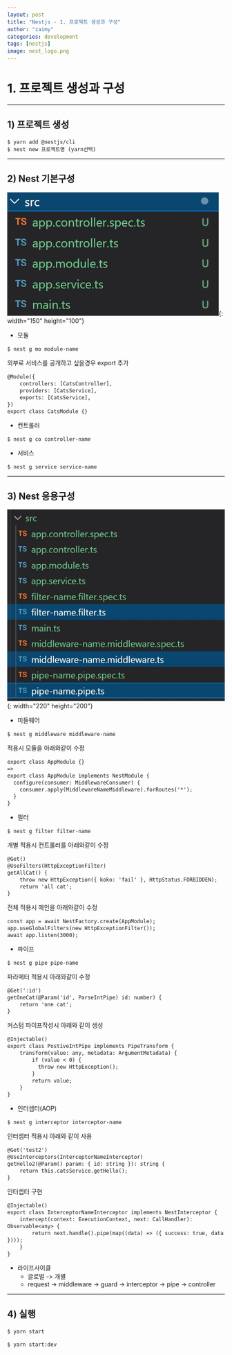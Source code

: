 ```yaml
---
layout: post
title: "Nestjs - 1. 프로젝트 생성과 구성"
author: "zaimy"
categories: development
tags: [nestjs]
image: nest_logo.png
---
```


# 1. 프로젝트 생성과 구성
-------------
## 1) 프로젝트 생성
```
$ yarn add @nestjs/cli
$ nest new 프로젝트명 (yarn선택)
```
-------------
## 2) Nest 기본구성
![ex_screenshot](./assets/img/nest00101.JPG){: width="150" height="100"}
- 모듈
```
$ nest g mo module-name
```
외부로 서비스를 공개하고 싶을경우 export 추가
```
@Module({
	controllers: [CatsController],
	providers: [CatsService],
	exports: [CatsService],
})
export class CatsModule {}
```
- 컨트롤러
```
$ nest g co controller-name
```
- 서비스
```
$ nest g service service-name
```
-------------
## 3) Nest 응용구성
![ex_screenshot](./assets/img/nest00102.JPG){: width="220" height="200"}
- 미들웨어
```
$ nest g middleware middleware-name
```
적용시 모듈을 아래와같이 수정
```
export class AppModule {}
=>
export class AppModule implements NestModule {
  configure(consumer: MiddlewareConsumer) {
    consumer.apply(MiddlewareNameMiddleware).forRoutes('*');
  }
}
```
- 필터
```
$ nest g filter filter-name
```
개별 적용시 컨트롤러를 아래와같이 수정
```
@Get()
@UseFilters(HttpExceptionFilter)
getAllCat() {
	throw new HttpException({ koko: 'fail' }, HttpStatus.FORBIDDEN);
	return 'all cat';
}
```
전체 적용시 메인을 아래와같이 수정
```
const app = await NestFactory.create(AppModule);
app.useGlobalFilters(new HttpExceptionFilter());
await app.listen(3000);
```

- 파이프
```
$ nest g pipe pipe-name
```
파라메터 적용시 아래와같이 수정
```
@Get(':id')
getOneCat(@Param('id', ParseIntPipe) id: number) {
	return 'one cat';
}
```
커스텀 파이프작성시 아래와 같이 생성
```
@Injectable()
export class PostiveIntPipe implements PipeTransform {
	transform(value: any, metadata: ArgumentMetadata) {
		if (value < 0) {
		  throw new HttpException();
		}
		return value;
	}
}
```

- 인터셉터(AOP)
```
$ nest g interceptor interceptor-name
```
인터셉터 적용시 아래와 같이 사용
```
@Get('test2')
@UseInterceptors(InterceptorNameInterceptor)
getHello2(@Param() param: { id: string }): string {
	return this.catsService.getHello();
}
```
인터셉터 구현
```
@Injectable()
export class InterceptorNameInterceptor implements NestInterceptor {
	intercept(context: ExecutionContext, next: CallHandler): Observable<any> {
		return next.handle().pipe(map((data) => ({ success: true, data })));
	}
}
```

- 라이프사이클
	- 글로벌 -> 개별
	- request -> middleware -> guard -> interceptor -> pipe -> controller

-------------
## 4) 실행
```
$ yarn start
```
```
$ yarn start:dev
```